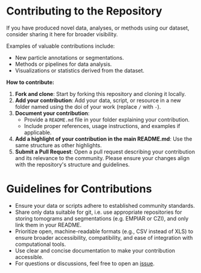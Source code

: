 # Contributing to the Repository

If you have produced novel data, analyses, or methods using our dataset, consider sharing it here for broader visibility.

Examples of valuable contributions include: 
  - New particle annotations or segmentations.
  - Methods or pipelines for data analysis.
  - Visualizations or statistics derived from the dataset.

**How to contribute:**

1. **Fork and clone**: Start by forking this repository and cloning it locally.
2. **Add your contribution**: Add your data, script, or resource in a new folder named using the doi of your work (replace `/` with `-`).
3. **Document your contribution**: 
   - Provide a `README.md` file in your folder explaining your contribution.
   - Include proper references, usage instructions, and examples if applicable.
4. **Add a highlight of your contribution in the main README.md**: Use the same structure as other highlights.
4. **Submit a Pull Request**: Open a pull request describing your contribution and its relevance to the community. Please ensure your changes align with the repository's structure and guidelines.

# Guidelines for Contributions

- Ensure your data or scripts adhere to established community standards.
- Share only data suitable for git, i.e. use appropriate repositories for storing tomograms and segmentations (e.g. EMPIAR or CZI), and only link them in your README.
- Prioritize open, machine-readable formats (e.g., CSV instead of XLS) to ensure broader accessibility, compatibility, and ease of integration with computational tools.
- Use clear and concise documentation to make your contribution accessible.
- For questions or discussions, feel free to open an [issue](https://github.com/Chromatin-Structure-Rhythms-Lab/ChlamyAnnotations/issues).